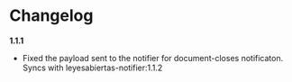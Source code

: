 # Changelog

**1.1.1**

- Fixed the payload sent to the notifier for document-closes notificaton. Syncs with leyesabiertas-notifier:1.1.2
